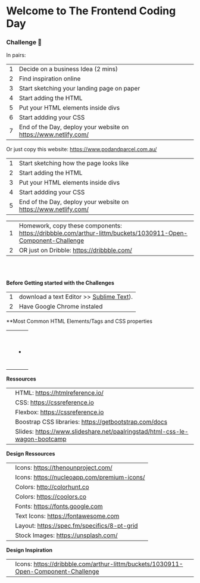 # Welcome to The Frontend Coding Day

### Challenge 💪

In pairs:

|  |  |
| ------ | ------ |
| 1 | Decide on a business Idea (2 mins)
| 2 | Find inspiration online
| 3 | Start sketching your landing page on paper
| 4 | Start adding the HTML
| 5 | Put your HTML elements inside divs <div></divs>
| 6 | Start addding your CSS
| 7 | End of the Day, deploy your website on https://www.netlify.com/


Or just copy this website: https://www.podandparcel.com.au/

|  |  |
| ------ | ------ |
| 1 | Start sketching how the page looks like
| 2 | Start adding the HTML
| 3 | Put your HTML elements inside divs <div></divs>
| 4 | Start addding your CSS
| 5 | End of the Day, deploy your website on https://www.netlify.com/

|  |  |
| ------ | ------ |
| 1 | Homework, copy these components: https://dribbble.com/arthur-littm/buckets/1030911-Open-Component-Challenge
| 2 | OR just on Dribble: https://dribbble.com/

<br/>
<br/>

**Before Getting started with the Challenges**

|  |  |
| ------ | ------ |
| 1 | download a text Editor >> [Sublime Text](https://www.sublimetext.com/)).
| 2 | Have Google Chrome instaled

**Most Common HTML Elements/Tags and CSS properties

|  |  |
| ------ | ------ |
|  | <!--- <h1></h1> , <h2></h2>, <h3></h3> -->
|  | <p></p>
|  | <ul><li></li></ul>
|  | <a></a>
|  | <div></div>
|  | </img>

**Ressources**

|  |  |
| ------ | ------ |
|  | HTML: https://htmlreference.io/
|  | CSS: https://cssreference.io
|  | Flexbox: https://cssreference.io
|  | Boostrap CSS libraries: https://getbootstrap.com/docs
|  | Slides: https://www.slideshare.net/paalringstad/html-css-le-wagon-bootcamp


**Design Ressources**

|  |  |
| ------ | ------ |
|  | Icons: https://thenounproject.com/
|  | Icons: https://nucleoapp.com/premium-icons/
|  | Colors: http://colorhunt.co
|  | Colors: https://coolors.co
|  | Fonts: https://fonts.google.com
|  | Text Icons: https://fontawesome.com
|  | Layout: https://spec.fm/specifics/8-pt-grid
|  | Stock Images: https://unsplash.com/

**Design Inspiration**

|  |  |
| ------ | ------ |
|  | Icons: https://dribbble.com/arthur-littm/buckets/1030911-Open-Component-Challenge









